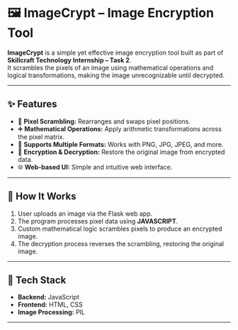 # 🖼️ ImageCrypt – Image Encryption Tool

**ImageCrypt** is a simple yet effective image encryption tool built as part of **Skillcraft Technology Internship – Task 2**.  
It scrambles the pixels of an image using mathematical operations and logical transformations, making the image unrecognizable until decrypted.

---

## ✨ Features
- 🔐 **Pixel Scrambling:** Rearranges and swaps pixel positions.
- ➕ **Mathematical Operations:** Apply arithmetic transformations across the pixel matrix.
- 📂 **Supports Multiple Formats:** Works with PNG, JPG, JPEG, and more.
- 🔄 **Encryption & Decryption:** Restore the original image from encrypted data.
- 🌐 **Web-based UI:** Simple and intuitive web interface.

---

## 🧪 How It Works
1. User uploads an image via the Flask web app.
2. The program processes pixel data using **JAVASCRIPT**.
3. Custom mathematical logic scrambles pixels to produce an encrypted image.
4. The decryption process reverses the scrambling, restoring the original image.

---

## 🚀 Tech Stack
- **Backend:** JavaScript
- **Frontend:** HTML, CSS
- **Image Processing:** PIL

---

